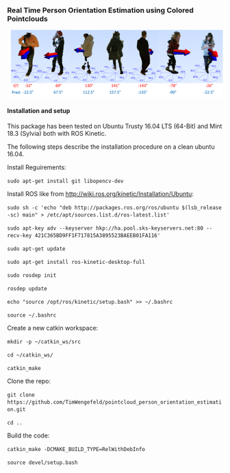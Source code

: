 ### Real Time Person Orientation Estimation using Colored Pointclouds ###
![Repo_Eyecatcher](/classifier/misc/Repo_eyecatcher.png?raw=true "Repo_Eyecatcher")

#### Installation and setup ####
This package has been tested on Ubuntu Trusty 16.04 LTS (64-Bit) and Mint 18.3 (Sylvia) both with ROS Kinetic.

The following steps describe the installation procedure on a clean ubuntu 16.04.

Install Reguirements:

`sudo apt-get install git libopencv-dev`

Install ROS like from http://wiki.ros.org/kinetic/Installation/Ubuntu:

`sudo sh -c 'echo "deb http://packages.ros.org/ros/ubuntu $(lsb_release -sc) main" > /etc/apt/sources.list.d/ros-latest.list'`

`sudo apt-key adv --keyserver hkp://ha.pool.sks-keyservers.net:80 --recv-key 421C365BD9FF1F717815A3895523BAEEB01FA116'`

`sudo apt-get update`

`sudo apt-get install ros-kinetic-desktop-full`

`sudo rosdep init`

`rosdep update`

`echo "source /opt/ros/kinetic/setup.bash" >> ~/.bashrc`

`source ~/.bashrc`

Create a new catkin workspace:

`mkdir -p ~/catkin_ws/src`

`cd ~/catkin_ws/`

`catkin_make`

Clone the repo:

`git clone https://github.com/TimWengefeld/pointcloud_person_orientation_estimation.git`

`cd ..`

Build the code:

`catkin_make -DCMAKE_BUILD_TYPE=RelWithDebInfo`

`source devel/setup.bash`
